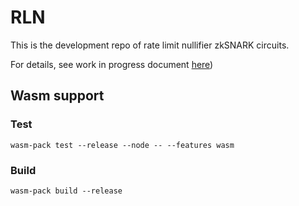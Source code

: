# RLN

This is the development repo of rate limit nullifier zkSNARK circuits.

For details, see work in progress document [here](https://hackmd.io/tMTLMYmTR5eynw2lwK9n1w?view))


## Wasm support

### Test

```
wasm-pack test --release --node -- --features wasm
```

### Build

```
wasm-pack build --release
```